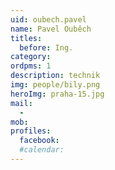 ```yaml
---
uid: oubech.pavel
name: Pavel Ouběch
titles:
  before: Ing.
category:
ordpms: 1
description: technik
img: people/bily.png
heroImg: praha-15.jpg
mail:
  - 
mob:
profiles:
  facebook:
  #calendar: 
---
```

